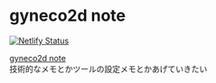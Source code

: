 # gyneco2d note
[![Netlify Status](https://api.netlify.com/api/v1/badges/a30d8e2e-2492-45a9-8355-34c62d9a3d7e/deploy-status)](https://app.netlify.com/sites/gyneco2d/deploys)

[gyneco2d note](https://gyneco2d.netlify.com)  
技術的なメモとかツールの設定メモとかあげていきたい
